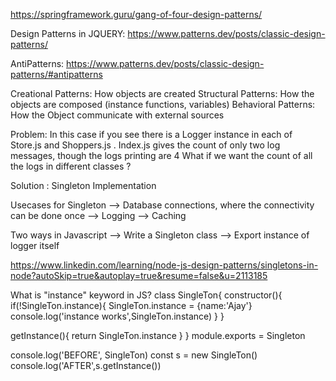 https://springframework.guru/gang-of-four-design-patterns/

Design Patterns in JQUERY:
https://www.patterns.dev/posts/classic-design-patterns/

AntiPatterns:
https://www.patterns.dev/posts/classic-design-patterns/#antipatterns



Creational Patterns: How objects are created
Structural Patterns: How the objects are composed (instance functions, variables)
Behavioral Patterns: How the Object communicate with external sources

Problem: In this case if you see there is a Logger instance in each of Store.js and Shoppers.js .
Index.js gives the count of only two log messages, though the logs printing are 4
What if we want the count of all the logs in different classes ?

Solution : Singleton Implementation

Usecases for Singleton
--> Database connections, where the connectivity can be done once
--> Logging
--> Caching

Two ways in Javascript
--> Write a Singleton class
--> Export instance of logger itself

https://www.linkedin.com/learning/node-js-design-patterns/singletons-in-node?autoSkip=true&autoplay=true&resume=false&u=2113185

What is "instance" keyword in JS?
class SingleTon{
constructor(){
if(!SingleTon.instance){
SingleTon.instance = {name:'Ajay'}
console.log('instance works',SingleTon.instance)
}
}

getInstance(){
return SingleTon.instance
}
}
module.exports = Singleton

console.log('BEFORE', SingleTon)
const s = new SingleTon()
console.log('AFTER',s.getInstance())
